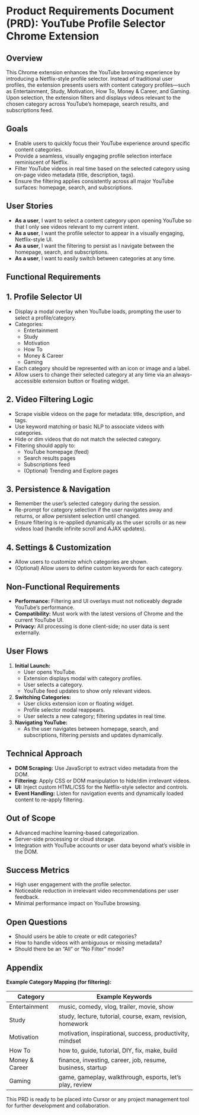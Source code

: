 # **Product Requirements Document (PRD): YouTube Profile Selector Chrome Extension**

## **Overview**

This Chrome extension enhances the YouTube browsing experience by introducing a Netflix-style profile selector. Instead of traditional user profiles, the extension presents users with content category profiles—such as Entertainment, Study, Motivation, How To, Money & Career, and Gaming. Upon selection, the extension filters and displays videos relevant to the chosen category across YouTube’s homepage, search results, and subscriptions feed.

## **Goals**

* Enable users to quickly focus their YouTube experience around specific content categories.  
* Provide a seamless, visually engaging profile selection interface reminiscent of Netflix.  
* Filter YouTube videos in real time based on the selected category using on-page video metadata (title, description, tags).  
* Ensure the filtering applies consistently across all major YouTube surfaces: homepage, search, and subscriptions.

## **User Stories**

* **As a user**, I want to select a content category upon opening YouTube so that I only see videos relevant to my current intent.  
* **As a user**, I want the profile selector to appear in a visually engaging, Netflix-style UI.  
* **As a user**, I want the filtering to persist as I navigate between the homepage, search, and subscriptions.  
* **As a user**, I want to easily switch between categories at any time.

## **Functional Requirements**

## **1\. Profile Selector UI**

* Display a modal overlay when YouTube loads, prompting the user to select a profile/category.  
* Categories:  
  * Entertainment  
  * Study  
  * Motivation  
  * How To  
  * Money & Career  
  * Gaming  
* Each category should be represented with an icon or image and a label.  
* Allow users to change their selected category at any time via an always-accessible extension button or floating widget.

## **2\. Video Filtering Logic**

* Scrape visible videos on the page for metadata: title, description, and tags.  
* Use keyword matching or basic NLP to associate videos with categories.  
* Hide or dim videos that do not match the selected category.  
* Filtering should apply to:  
  * YouTube homepage (feed)  
  * Search results pages  
  * Subscriptions feed  
  * (Optional) Trending and Explore pages

## **3\. Persistence & Navigation**

* Remember the user’s selected category during the session.  
* Re-prompt for category selection if the user navigates away and returns, or allow persistent selection until changed.  
* Ensure filtering is re-applied dynamically as the user scrolls or as new videos load (handle infinite scroll and AJAX updates).

## **4\. Settings & Customization**

* Allow users to customize which categories are shown.  
* (Optional) Allow users to define custom keywords for each category.

## **Non-Functional Requirements**

* **Performance:** Filtering and UI overlays must not noticeably degrade YouTube’s performance.  
* **Compatibility:** Must work with the latest versions of Chrome and the current YouTube UI.  
* **Privacy:** All processing is done client-side; no user data is sent externally.

## **User Flows**

1. **Initial Launch:**  
   * User opens YouTube.  
   * Extension displays modal with category profiles.  
   * User selects a category.  
   * YouTube feed updates to show only relevant videos.  
2. **Switching Categories:**  
   * User clicks extension icon or floating widget.  
   * Profile selector modal reappears.  
   * User selects a new category; filtering updates in real time.  
3. **Navigating YouTube:**  
   * As the user navigates between homepage, search, and subscriptions, filtering persists and updates dynamically.

## **Technical Approach**

* **DOM Scraping:** Use JavaScript to extract video metadata from the DOM.  
* **Filtering:** Apply CSS or DOM manipulation to hide/dim irrelevant videos.  
* **UI:** Inject custom HTML/CSS for the Netflix-style selector and controls.  
* **Event Handling:** Listen for navigation events and dynamically loaded content to re-apply filtering.

## **Out of Scope**

* Advanced machine learning-based categorization.  
* Server-side processing or cloud storage.  
* Integration with YouTube accounts or user data beyond what’s visible in the DOM.

## **Success Metrics**

* High user engagement with the profile selector.  
* Noticeable reduction in irrelevant video recommendations per user feedback.  
* Minimal performance impact on YouTube browsing.

## **Open Questions**

* Should users be able to create or edit categories?  
* How to handle videos with ambiguous or missing metadata?  
* Should there be an “All” or “No Filter” mode?

## **Appendix**

**Example Category Mapping (for filtering):**

| Category | Example Keywords |
| ----- | ----- |
| Entertainment | music, comedy, vlog, trailer, movie, show |
| Study | study, lecture, tutorial, course, exam, revision, homework |
| Motivation | motivation, inspirational, success, productivity, mindset |
| How To | how to, guide, tutorial, DIY, fix, make, build |
| Money & Career | finance, investing, career, job, resume, business, startup |
| Gaming | game, gameplay, walkthrough, esports, let’s play, review |

This PRD is ready to be placed into Cursor or any project management tool for further development and collaboration.

